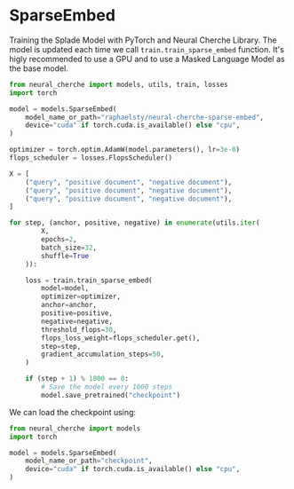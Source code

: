 # SparseEmbed

Training the Splade Model with PyTorch and Neural Cherche Library. The model is updated
each time we call `train.train_sparse_embed` function. It's higly recommended to use a GPU
and to use a Masked Language Model as the base model.

```python
from neural_cherche import models, utils, train, losses
import torch

model = models.SparseEmbed(
    model_name_or_path="raphaelsty/neural-cherche-sparse-embed",
    device="cuda" if torch.cuda.is_available() else "cpu",
)

optimizer = torch.optim.AdamW(model.parameters(), lr=3e-6)
flops_scheduler = losses.FlopsScheduler()

X = [
    ("query", "positive document", "negative document"),
    ("query", "positive document", "negative document"),
    ("query", "positive document", "negative document"),
]

for step, (anchor, positive, negative) in enumerate(utils.iter(
        X,
        epochs=2,
        batch_size=32,
        shuffle=True
    )):

    loss = train.train_sparse_embed(
        model=model,
        optimizer=optimizer,
        anchor=anchor,
        positive=positive,
        negative=negative,
        threshold_flops=30,
        flops_loss_weight=flops_scheduler.get(),
        step=step,
        gradient_accumulation_steps=50,
    )

    if (step + 1) % 1000 == 0:
        # Save the model every 1000 steps
        model.save_pretrained("checkpoint")
```

We can load the checkpoint using:

```python
from neural_cherche import models
import torch

model = models.SparseEmbed(
    model_name_or_path="checkpoint",
    device="cuda" if torch.cuda.is_available() else "cpu",
)
```
